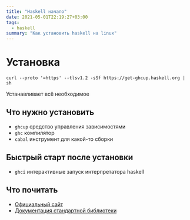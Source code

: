 ```yaml
---
title: "Haskell начало"
date: 2021-05-01T22:19:27+03:00
tags:
  - haskell 
summary: "Как установить haskell на linux"
---
```

# Установка 
```
curl --proto '=https' --tlsv1.2 -sSf https://get-ghcup.haskell.org | sh
```
Устанавливает всё необходимое

## Что нужно установить
- `ghcup` средство управления зависимостями
- `ghc` компилятор
- `cabal` инструмент для какой-то сборки

## Быстрый старт после установки
- `ghci` интерактивные запуск интерпретатора haskell


## Что почитать 
- [Официальный сайт](https://www.haskell.org/)
- [Документация стандартной библиотеки](https://hoogle.haskell.org/)
